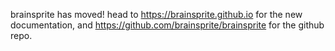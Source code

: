 brainsprite has moved! head to https://brainsprite.github.io for the new documentation, and https://github.com/brainsprite/brainsprite for the github repo.
